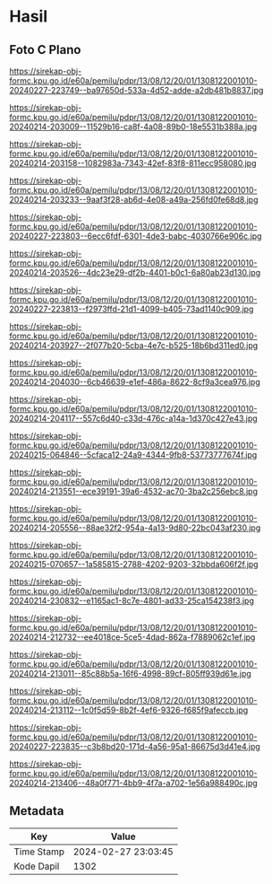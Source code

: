 # Hasil

## Foto C Plano

https://sirekap-obj-formc.kpu.go.id/e60a/pemilu/pdpr/13/08/12/20/01/1308122001010-20240227-223749--ba97650d-533a-4d52-adde-a2db481b8837.jpg

https://sirekap-obj-formc.kpu.go.id/e60a/pemilu/pdpr/13/08/12/20/01/1308122001010-20240214-203009--11529b16-ca8f-4a08-89b0-18e5531b388a.jpg

https://sirekap-obj-formc.kpu.go.id/e60a/pemilu/pdpr/13/08/12/20/01/1308122001010-20240214-203158--1082983a-7343-42ef-83f8-811ecc958080.jpg

https://sirekap-obj-formc.kpu.go.id/e60a/pemilu/pdpr/13/08/12/20/01/1308122001010-20240214-203233--9aaf3f28-ab6d-4e08-a49a-256fd0fe68d8.jpg

https://sirekap-obj-formc.kpu.go.id/e60a/pemilu/pdpr/13/08/12/20/01/1308122001010-20240227-223803--6ecc6fdf-6301-4de3-babc-4030766e906c.jpg

https://sirekap-obj-formc.kpu.go.id/e60a/pemilu/pdpr/13/08/12/20/01/1308122001010-20240214-203526--4dc23e29-df2b-4401-b0c1-6a80ab23d130.jpg

https://sirekap-obj-formc.kpu.go.id/e60a/pemilu/pdpr/13/08/12/20/01/1308122001010-20240227-223813--f2973ffd-21d1-4099-b405-73ad1140c909.jpg

https://sirekap-obj-formc.kpu.go.id/e60a/pemilu/pdpr/13/08/12/20/01/1308122001010-20240214-203927--2f077b20-5cba-4e7c-b525-18b6bd311ed0.jpg

https://sirekap-obj-formc.kpu.go.id/e60a/pemilu/pdpr/13/08/12/20/01/1308122001010-20240214-204030--6cb46639-e1ef-486a-8622-8cf9a3cea976.jpg

https://sirekap-obj-formc.kpu.go.id/e60a/pemilu/pdpr/13/08/12/20/01/1308122001010-20240214-204117--557c6d40-c33d-476c-a14a-1d370c427e43.jpg

https://sirekap-obj-formc.kpu.go.id/e60a/pemilu/pdpr/13/08/12/20/01/1308122001010-20240215-064846--5cfaca12-24a9-4344-9fb8-53773777674f.jpg

https://sirekap-obj-formc.kpu.go.id/e60a/pemilu/pdpr/13/08/12/20/01/1308122001010-20240214-213551--ece39191-39a6-4532-ac70-3ba2c256ebc8.jpg

https://sirekap-obj-formc.kpu.go.id/e60a/pemilu/pdpr/13/08/12/20/01/1308122001010-20240214-205556--88ae32f2-954a-4a13-9d80-22bc043af230.jpg

https://sirekap-obj-formc.kpu.go.id/e60a/pemilu/pdpr/13/08/12/20/01/1308122001010-20240215-070657--1a585815-2788-4202-9203-32bbda606f2f.jpg

https://sirekap-obj-formc.kpu.go.id/e60a/pemilu/pdpr/13/08/12/20/01/1308122001010-20240214-230832--e1165ac1-8c7e-4801-ad33-25ca154238f3.jpg

https://sirekap-obj-formc.kpu.go.id/e60a/pemilu/pdpr/13/08/12/20/01/1308122001010-20240214-212732--ee4018ce-5ce5-4dad-862a-f7889062c1ef.jpg

https://sirekap-obj-formc.kpu.go.id/e60a/pemilu/pdpr/13/08/12/20/01/1308122001010-20240214-213011--85c88b5a-16f6-4998-89cf-805ff939d61e.jpg

https://sirekap-obj-formc.kpu.go.id/e60a/pemilu/pdpr/13/08/12/20/01/1308122001010-20240214-213112--1c0f5d59-8b2f-4ef6-9326-f685f9afeccb.jpg

https://sirekap-obj-formc.kpu.go.id/e60a/pemilu/pdpr/13/08/12/20/01/1308122001010-20240227-223835--c3b8bd20-171d-4a56-95a1-86675d3d41e4.jpg

https://sirekap-obj-formc.kpu.go.id/e60a/pemilu/pdpr/13/08/12/20/01/1308122001010-20240214-213406--48a0f771-4bb9-4f7a-a702-1e56a988490c.jpg


## Metadata

| Key        | Value               |
| ---------- | ------------------- |
| Time Stamp | 2024-02-27 23:03:45 |
| Kode Dapil | 1302                |




